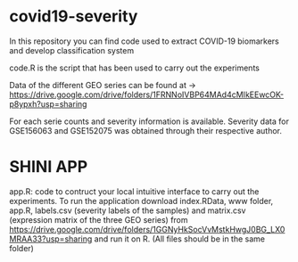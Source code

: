 # covid19-severity
In this repository you can find code used to extract COVID-19 biomarkers and develop classification system 

code.R is the script that has been used to carry out the experiments

Data of the different GEO series can be found at -> https://drive.google.com/drive/folders/1FRNNoIVBP64MAd4cMIkEEwcOK-p8ypxh?usp=sharing

For each serie counts and severity information is available. Severity data for GSE156063  and  GSE152075 was obtained through their respective author.

# SHINI APP

app.R: code to contruct your local intuitive interface to carry out the experiments. To run the application download index.RData, www folder, app.R, labels.csv (severity labels of the samples) and matrix.csv (expression matrix of the three GEO series) from https://drive.google.com/drive/folders/1GGNyHkSocVvMstkHwgJ0BG_LX0MRAA33?usp=sharing and run it on R. (All files should be in the same folder)
